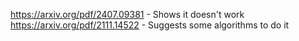 <https://arxiv.org/pdf/2407.09381> - Shows it doesn't work
<https://arxiv.org/pdf/2111.14522> - Suggests some algorithms to do it

